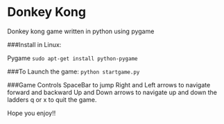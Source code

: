 # Donkey Kong
Donkey kong game written in python using pygame

###Install in Linux:

Pygame
`sudo apt-get install python-pygame`

###To Launch the game:
`python startgame.py`

###Game Controls
SpaceBar to jump
Right and Left arrows to navigate forward and backward
Up and Down arrows to navigate up and down the ladders
q or x to quit the game.

Hope you enjoy!!
